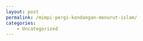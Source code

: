 ```yaml
---
layout: post
permalink: /mimpi-pergi-kondangan-menurut-islam/
categories:
    - Uncategorized
---
```


